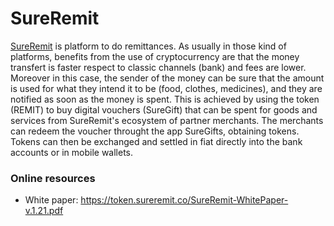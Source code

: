 # SureRemit 

[SureRemit](https://sureremit.co/) is platform to do remittances.
As usually in those kind of platforms, benefits from the use of cryptocurrency are that the money transfert is faster respect to classic channels (bank) and fees are  lower. 
Moreover in this case,  the sender of the money can be sure that the amount is used for what they intend it to be (food, clothes, medicines), and they are notified as soon as the money is spent.
This is achieved by using  the token (REMIT)  to buy digital vouchers (SureGift) that can be spent  for goods and services from SureRemit's ecosystem of partner merchants. 
The merchants can redeem the voucher throught the app SureGifts, obtaining tokens. Tokens can then be exchanged and settled in fiat directly into the bank accounts or in mobile wallets. 


### Online resources
* White paper: https://token.sureremit.co/SureRemit-WhitePaper-v.1.21.pdf
